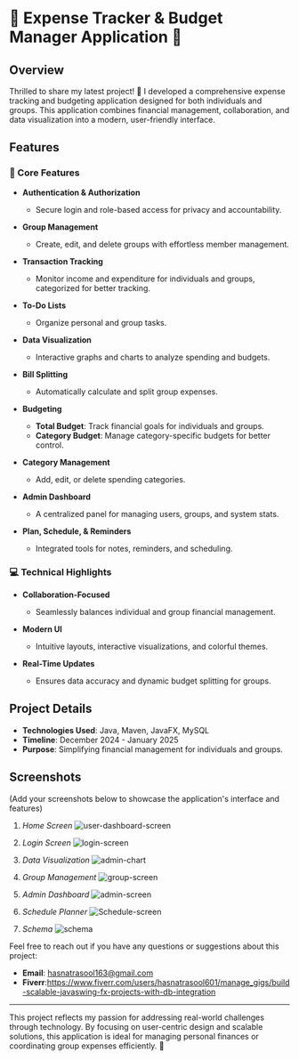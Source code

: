 # 🚀 Expense Tracker & Budget Manager Application 🌟

## Overview
Thrilled to share my latest project! 🎉 I developed a comprehensive expense tracking and budgeting application designed for both individuals and groups. This application combines financial management, collaboration, and data visualization into a modern, user-friendly interface.

## Features

### 🔑 Core Features

- **Authentication & Authorization**
  - Secure login and role-based access for privacy and accountability.

- **Group Management**
  - Create, edit, and delete groups with effortless member management.

- **Transaction Tracking**
  - Monitor income and expenditure for individuals and groups, categorized for better tracking.

- **To-Do Lists**
  - Organize personal and group tasks.

- **Data Visualization**
  - Interactive graphs and charts to analyze spending and budgets.

- **Bill Splitting**
  - Automatically calculate and split group expenses.

- **Budgeting**
  - **Total Budget**: Track financial goals for individuals and groups.
  - **Category Budget**: Manage category-specific budgets for better control.

- **Category Management**
  - Add, edit, or delete spending categories.

- **Admin Dashboard**
  - A centralized panel for managing users, groups, and system stats.

- **Plan, Schedule, & Reminders**
  - Integrated tools for notes, reminders, and scheduling.

### 💻 Technical Highlights

- **Collaboration-Focused**
  - Seamlessly balances individual and group financial management.

- **Modern UI**
  - Intuitive layouts, interactive visualizations, and colorful themes.

- **Real-Time Updates**
  - Ensures data accuracy and dynamic budget splitting for groups.

## Project Details
- **Technologies Used**: Java, Maven, JavaFX, MySQL
- **Timeline**: December 2024 - January 2025
- **Purpose**: Simplifying financial management for individuals and groups.

## Screenshots
(Add your screenshots below to showcase the application's interface and features)

1. *Home Screen*
   ![user-dashboard-screen](https://github.com/user-attachments/assets/ec580ad8-04d1-4ebb-93e4-1d459dca1d51)


2. *Login Screen*
   ![login-screen](https://github.com/user-attachments/assets/6c71f0f8-97a4-40f7-9627-7bd120a303e2)


3. *Data Visualization*
   ![admin-chart](https://github.com/user-attachments/assets/8ec59e6c-753d-4ec2-93b5-2f760f28a139)


4. *Group Management*
  ![group-screen](https://github.com/user-attachments/assets/304791ff-a8aa-4920-9c4c-67a71b5b3fe0)


5. *Admin Dashboard*
   ![admin-screen](https://github.com/user-attachments/assets/450b9014-8679-496d-9afa-6c90bd54e9e4)

6. *Schedule Planner*
 ![Schedule-screen](https://github.com/user-attachments/assets/cf546147-9937-4d2e-b517-d7bb0527f134)


7. *Schema*
 ![schema](https://github.com/user-attachments/assets/2444ce49-c41d-4fb0-9700-2527454ffe8f)

Feel free to reach out if you have any questions or suggestions about this project:

- **Email**: [hasnatrasool163@gmail.com](mailto:hasnatrasool163@gmail.com)
- **Fiverr**:https://www.fiverr.com/users/hasnatrasool601/manage_gigs/build-scalable-javaswing-fx-projects-with-db-integration
---
This project reflects my passion for addressing real-world challenges through technology. By focusing on user-centric design and scalable solutions, this application is ideal for managing personal finances or coordinating group expenses efficiently. 💼

